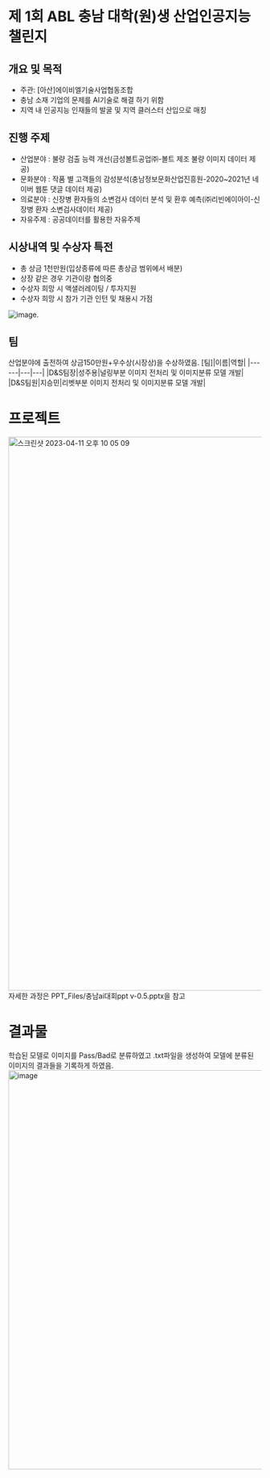 # 제 1회 ABL 충남 대학(원)생 산업인공지능 챌린지  
## 개요 및 목적
-	주관: [아산]에이비엘기술사업협동조합  
-	충남 소재 기업의 문제를 AI기술로 해결 하기 위함  
-	지역 내 인공지능 인재들의 발굴 및 지역 클러스터 산입으로 매칭  
## 진행 주제
- 산업분야 : 불량 검출 능력 개선(금성볼트공업㈜-볼트 제조 불량 이미지 데이터 제공)
- 문화분야 : 작품 별 고객들의 감성분석(충남정보문화산업진흥원-2020~2021년 네이버 웹툰 댓글 데이터 제공)
- 의료분야 : 신장병 환자들의 소변검사 데이터 분석 및 환후 예측(㈜리빈에이아이-신장병 환자 소변검사데이터 제공) 
- 자유주제 : 공공데이터를 활용한 자유주제  
## 시상내역 및 수상자 특전
-	총 상금 1천만원(입상종류에 따른 총상금 범위에서 배분)
-	상장 같은 경우 기관이랑 협의중
-	수상자 희망 시 액샐러레이팅 / 투자지원
-	수상자 희망 시 참가 기관 인턴 및 채용시 가점  

![image](https://user-images.githubusercontent.com/98318326/231172275-b28df6b4-4f1b-41ff-9548-4069d5aaa2f8.png). 

## 팀
산업분야에 출전하여 상금150만원+우수상(시장상)을 수상하였음.
[팀]|이름|역할|
|------|---|---|
|D&S팀장|성주용|널링부분 이미지 전처리 및 이미지분류 모델 개발|
|D&S팀원|지승민|리벳부분 이미지 전처리 및 이미지분류 모델 개발|

# 프로젝트  
<img width="1099" alt="스크린샷 2023-04-11 오후 10 05 09" src="https://user-images.githubusercontent.com/98318326/231172748-de7adf66-1be1-4c0f-bbc3-60646e7bdc5a.png">  
자세한 과정은 PPT_Files/충남ai대회ppt v-0.5.pptx을 참고

# 결과물
학습된 모델로 이미지를 Pass/Bad로 분류하였고 .txt파일을 생성하여 모델에 분류된 이미지의 결과들을 기록하게 하였음.
<img width="792" alt="image" src="https://user-images.githubusercontent.com/98318326/231179806-bbfdd039-c1ba-4da8-a1d4-fea19b011c4e.png">
